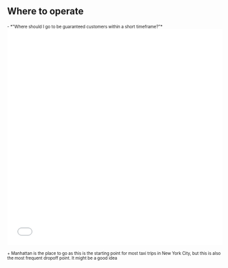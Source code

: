 ## Where to operate 

 
<section>
   <sub><sup> - *"Where should I go to be guaranteed customers within a short timeframe?"*</sup></sub>
  <iframe src="images/plot.html"
          sandbox="allow-same-origin allow-scripts"
          width="500"
          height="500"
          scrolling="no"
          seamless="seamless"
          frameborder="0"></iframe>
  
  <sub><sup> + Manhattan is the place to go as this is the starting point for most taxi trips in New York City, but this is also the most frequent dropoff point. It might be a good idea</sup></sub>
  </section>


 
